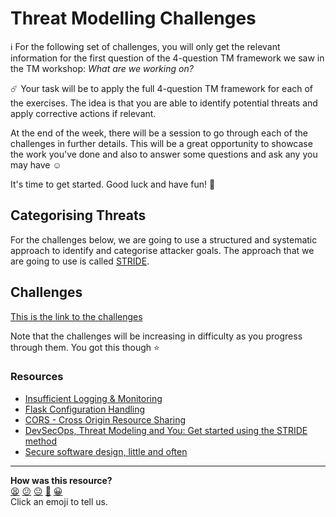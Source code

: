# Threat Modelling Challenges

:information_source: For the following set of challenges, you will only get the relevant information for the first question of the 4-question TM framework we saw in the TM workshop: *What are we working on?*

:comet: Your task will be to apply the full 4-question TM framework for each of the exercises. The idea is that you are able to identify potential threats and apply corrective actions if relevant.

At the end of the week, there will be a session to go through each of the challenges in further details. This will be a great opportunity to showcase the work you've done and also to answer some questions and ask any you may have :relaxed:

It's time to get started. Good luck and have fun! :dizzy:

## Categorising Threats

For the challenges below, we are going to use a structured and systematic approach to identify and categorise attacker goals. The approach that we are going to use is called [STRIDE](https://owasp.org/www-community/Threat_Modeling_Process#stride).

## Challenges

[This is the link to the challenges](https://docs.google.com/presentation/d/1gdFuwLw00a4RYAqOg2puc86WrCaGIAlzGrPXY09xvn8/edit?usp=sharing)

Note that the challenges will be increasing in difficulty as you progress through them. You got this though :star:

### Resources
- [Insufficient Logging & Monitoring](https://owasp.org/www-project-top-ten/2017/A10_2017-Insufficient_Logging%2526Monitoring)
- [Flask Configuration Handling](https://flask.palletsprojects.com/en/2.0.x/config/)
- [CORS - Cross Origin Resource Sharing](https://flask-cors.readthedocs.io/en/latest/)
- [DevSecOps, Threat Modeling and You: Get started using the STRIDE method](https://medium.com/@brunoamaroalmeida/devsecops-threat-modelling-and-you-get-started-using-the-stride-method-85d143ab86f4)
- [Secure software design, little and often](https://martinfowler.com/articles/agile-threat-modelling.html)

<!-- BEGIN GENERATED SECTION DO NOT EDIT -->

---

**How was this resource?**  
[😫](https://airtable.com/shrUJ3t7KLMqVRFKR?prefill_Repository=devops-course&prefill_File=security/threat-modelling-challenges.md&prefill_Sentiment=😫) [😕](https://airtable.com/shrUJ3t7KLMqVRFKR?prefill_Repository=devops-course&prefill_File=security/threat-modelling-challenges.md&prefill_Sentiment=😕) [😐](https://airtable.com/shrUJ3t7KLMqVRFKR?prefill_Repository=devops-course&prefill_File=security/threat-modelling-challenges.md&prefill_Sentiment=😐) [🙂](https://airtable.com/shrUJ3t7KLMqVRFKR?prefill_Repository=devops-course&prefill_File=security/threat-modelling-challenges.md&prefill_Sentiment=🙂) [😀](https://airtable.com/shrUJ3t7KLMqVRFKR?prefill_Repository=devops-course&prefill_File=security/threat-modelling-challenges.md&prefill_Sentiment=😀)  
Click an emoji to tell us.

<!-- END GENERATED SECTION DO NOT EDIT -->
